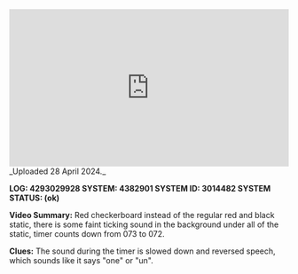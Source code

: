 
<iframe 
  src="https://drive.google.com/file/d/1eLT8W4GFvFTCTOLxzXCMBswoo40lF5N6/preview" 
  style="width:100%; aspect-ratio:16/9; border:0;"
  allowfullscreen>
</iframe>
_Uploaded 28 April 2024._

**LOG: 4293029928
SYSTEM: 4382901
SYSTEM ID: 3014482
SYSTEM STATUS: (ok)**

**Video Summary:** Red checkerboard instead of the regular red and black static, there is some faint ticking sound in the background under all of the static, timer counts down from 073 to 072.

**Clues:** The sound during the timer is slowed down and reversed speech, which sounds like it says "one" or "un".
